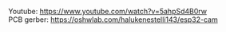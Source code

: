 Youtube: https://www.youtube.com/watch?v=5ahpSd4B0rw
<br>
PCB gerber: https://oshwlab.com/halukenestelli143/esp32-cam
<br>
